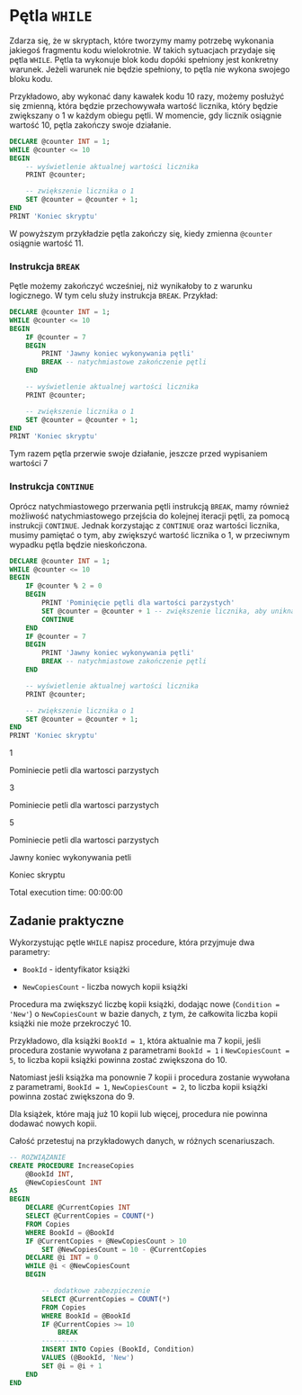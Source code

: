 # Pętla `WHILE`

Zdarza się, że w skryptach, które tworzymy mamy potrzebę wykonania jakiegoś fragmentu kodu wielokrotnie. W takich sytuacjach przydaje się pętla `WHILE`. Pętla ta wykonuje blok kodu dopóki spełniony jest konkretny warunek. Jeżeli warunek nie będzie spełniony, to pętla nie wykona swojego bloku kodu.

Przykładowo, aby wykonać dany kawałek kodu 10 razy, możemy posłużyć się zmienną, która będzie przechowywała wartość licznika, który będzie zwiększany o 1 w każdym obiegu pętli. W momencie, gdy licznik osiągnie wartość 10, pętla zakończy swoje działanie.


```sql
DECLARE @counter INT = 1;
WHILE @counter <= 10
BEGIN
    -- wyświetlenie aktualnej wartości licznika
    PRINT @counter;

    -- zwiększenie licznika o 1
    SET @counter = @counter + 1;
END
PRINT 'Koniec skryptu'
```

W powyższym przykładzie pętla zakończy się, kiedy zmienna `@counter` osiągnie wartość 11.





### Instrukcja `BREAK`



Pętle możemy zakończyć wcześniej, niż wynikałoby to z warunku logicznego. W tym celu służy instrukcja `BREAK`. Przykład:






```sql
DECLARE @counter INT = 1;
WHILE @counter <= 10
BEGIN
    IF @counter = 7
    BEGIN
        PRINT 'Jawny koniec wykonywania pętli'
        BREAK -- natychmiastowe zakończenie pętli
    END

    -- wyświetlenie aktualnej wartości licznika
    PRINT @counter;

    -- zwiększenie licznika o 1
    SET @counter = @counter + 1;
END
PRINT 'Koniec skryptu'
```

Tym razem pętla przerwie swoje działanie, jeszcze przed wypisaniem wartości 7





### Instrukcja `CONTINUE`



Oprócz natychmiastowego przerwania pętli instrukcją `BREAK`, mamy również możliwość natychmiastowego przejścia do kolejnej iteracji pętli, za pomocą instrukcji `CONTINUE`. Jednak korzystając z `CONTINUE` oraz wartości licznika, musimy pamiętać o tym, aby zwiększyć wartość licznika o 1, w przeciwnym wypadku pętla będzie nieskończona.










```sql
DECLARE @counter INT = 1;
WHILE @counter <= 10
BEGIN
    IF @counter % 2 = 0
    BEGIN 
        PRINT 'Pominięcie pętli dla wartości parzystych'
        SET @counter = @counter + 1 -- zwiększenie licznika, aby uniknać pętli nieskończonej
        CONTINUE
    END
    IF @counter = 7
    BEGIN
        PRINT 'Jawny koniec wykonywania pętli'
        BREAK -- natychmiastowe zakończenie pętli
    END

    -- wyświetlenie aktualnej wartości licznika
    PRINT @counter;

    -- zwiększenie licznika o 1
    SET @counter = @counter + 1;
END
PRINT 'Koniec skryptu'
```


1



Pominiecie petli dla wartosci parzystych



3



Pominiecie petli dla wartosci parzystych



5



Pominiecie petli dla wartosci parzystych



Jawny koniec wykonywania petli



Koniec skryptu



Total execution time: 00:00:00


## Zadanie praktyczne



Wykorzystując pętle `WHILE` napisz procedure, która przyjmuje dwa parametry:

- `BookId` - identyfikator książki

- `NewCopiesCount` - liczba nowych kopii książki



Procedura ma zwiększyć liczbę kopii książki, dodając nowe (`Condition = 'New'`) o `NewCopiesCount` w bazie danych, z tym, że całkowita liczba kopii książki nie może przekroczyć 10.



Przykładowo, dla książki `BookId = 1`, która aktualnie ma 7 kopii, jeśli procedura zostanie wywołana z parametrami `BookId = 1` i `NewCopiesCount = 5`, to liczba kopii książki powinna zostać zwiększona do 10.





Natomiast jeśli książka ma ponownie 7 kopii i procedura zostanie wywołana z parametrami,  `BookId = 1`, `NewCopiesCount = 2`, to liczba kopii książki powinna zostać zwiększona do 9.



Dla książek, które mają już 10 kopii lub więcej, procedura nie powinna dodawać nowych kopii.



Całość przetestuj na przykładowych danych, w różnych scenariuszach.




```sql
-- ROZWIĄZANIE
CREATE PROCEDURE IncreaseCopies
    @BookId INT,
    @NewCopiesCount INT
AS 
BEGIN
    DECLARE @CurrentCopies INT
    SELECT @CurrentCopies = COUNT(*)
    FROM Copies
    WHERE BookId = @BookId
    IF @CurrentCopies + @NewCopiesCount > 10
        SET @NewCopiesCount = 10 - @CurrentCopies
    DECLARE @i INT = 0
    WHILE @i < @NewCopiesCount
    BEGIN

        -- dodatkowe zabezpieczenie
        SELECT @CurrentCopies = COUNT(*)
        FROM Copies
        WHERE BookId = @BookId
        IF @CurrentCopies >= 10
            BREAK
        ---------
        INSERT INTO Copies (BookId, Condition)
        VALUES (@BookId, 'New')
        SET @i = @i + 1
    END
END
```
